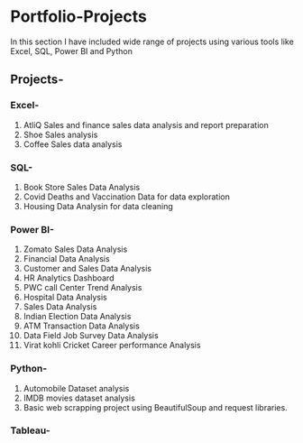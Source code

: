 # Portfolio-Projects
In this section I have included wide range of projects using various tools like Excel, SQL, Power BI and Python

## Projects-
### Excel-
1. AtliQ Sales and finance sales data analysis and report preparation
2. Shoe Sales analysis
3. Coffee Sales data analysis

### SQL-
1. Book Store Sales Data Analysis
2. Covid Deaths and Vaccination Data for data exploration
3. Housing Data Analysin for data cleaning

### Power BI-
1. Zomato Sales Data Analysis
2. Financial Data Analysis
3. Customer and Sales Data Analysis
4. HR Analytics Dashboard
5. PWC call Center Trend Analysis
6. Hospital Data Analysis
7. Sales Data Analysis
8. Indian Election Data Analysis
9. ATM Transaction Data Analysis
10. Data Field Job Survey Data Analysis
11. Virat kohli Cricket Career performance Analysis

### Python-
1. Automobile Dataset analysis
2. IMDB movies dataset analysis
3. Basic web scrapping project using BeautifulSoup and request libraries.

### Tableau-
